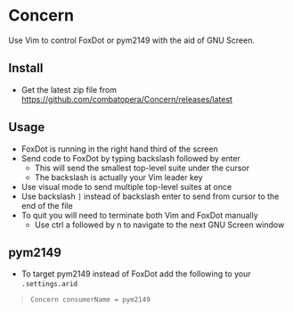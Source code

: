# Concern

Use Vim to control FoxDot or pym2149 with the aid of GNU Screen.

## Install

* Get the latest zip file from <https://github.com/combatopera/Concern/releases/latest>

## Usage

* FoxDot is running in the right hand third of the screen
* Send code to FoxDot by typing backslash followed by enter
    * This will send the smallest top-level suite under the cursor
    * The backslash is actually your Vim leader key
* Use visual mode to send multiple top-level suites at once
* Use backslash `]` instead of backslash enter to send from cursor to the end of the file
* To quit you will need to terminate both Vim and FoxDot manually
    * Use ctrl a followed by n to navigate to the next GNU Screen window

## pym2149

* To target pym2149 instead of FoxDot add the following to your `.settings.arid`

> `Concern consumerName = pym2149`
